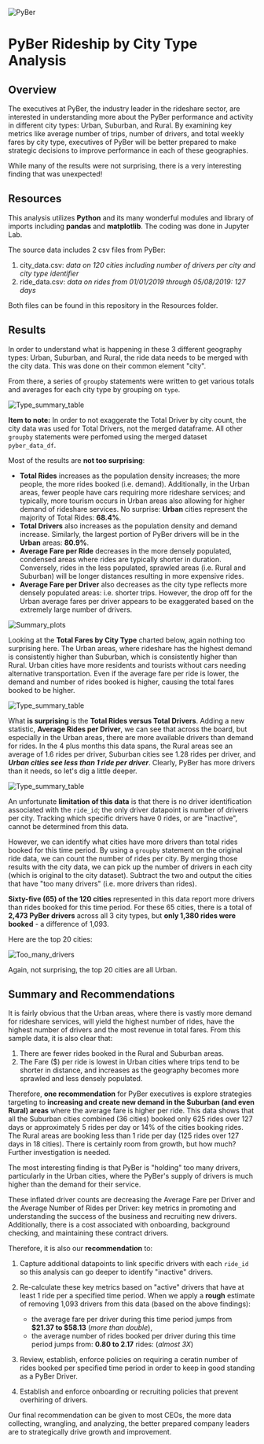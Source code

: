 ![PyBer](./Resources/Pyber_Logo2.png)

# PyBer Rideship by City Type Analysis

## Overview

The executives at PyBer, the industry leader in the rideshare sector, are interested in understanding more about the PyBer performance and activity in different city types: Urban, Suburban, and Rural.  By examining key metrics like average number of trips, number of drivers, and total weekly fares by city type, executives of PyBer will be better prepared to make strategic decisions to improve performance in each of these geographies.

While many of the results were not surprising, there is a very interesting finding that was unexpected!

## Resources 
This analysis utilizes **Python** and its many wonderful modules and library of imports including **pandas** and **matplotlib**.  The coding was done in Jupyter Lab.

The source data includes 2 csv files from PyBer:

1. city_data.csv: *data on 120 cities including number of drivers per city and city type identifier*
2. ride_data.csv: *data on rides from 01/01/2019 through 05/08/2019: 127 days*

Both files can be found in this repository in the Resources folder. 


## Results
In order to understand what is happening in these 3 different geography types: Urban, Suburban, and Rural, the ride data needs to be merged with the city data.  This was done on their common element "city".

From there, a series of ```groupby``` statements were written to get various totals and averages for each city type by grouping on ```type```.

![Type_summary_table](./Resources/summary_by_city_type.png)

**Item to note:**  In order to not exaggerate the Total Driver by city count, the city data was used for Total Drivers, not the merged dataframe.  All other ```groupby``` statements were perfomed using the merged dataset ```pyber_data_df```.

Most of the results are **not too surprising**:  

* **Total Rides** increases as the population density increases; the more people, the more rides booked (i.e. demand). Additionally, in the Urban areas, fewer people have cars requiring more rideshare services; and typically, more tourism occurs in Urban areas also allowing for higher demand of rideshare services. No surprise: **Urban** cities represent the majority of Total Rides: **68.4%**.
* **Total Drivers** also increases as the population density and demand increase. Similarly, the largest portion of PyBer drivers will be in the **Urban** areas: **80.9%**.
* **Average Fare per Ride** decreases in the more densely populated, condensed areas where rides are typically shorter in duration. Conversely, rides in the less populated, sprawled areas (i.e. Rural and Suburban) will be longer distances resulting in more expensive rides.
* **Average Fare per Driver** also decreases as the city type reflects more densely populated areas: i.e. shorter trips.  However, the drop off for the Urban average fares per driver appears to be exaggerated based on the extremely large number of drivers.

![Summary_plots](./Analysis/summary_plots.png)

Looking at the **Total Fares by City Type** charted below, again nothing too surprising here.  The Urban areas, where rideshare has the highest demand is consistently higher than Suburban, which is consistently higher than Rural.  Urban cities have more residents and tourists without cars needing alternative transportation.  Even if the average fare per ride is lower, the demand and number of rides booked is higher, causing the total fares booked to be higher.

![Type_summary_table](./Analysis/fare_weekly.png)

What **is surprising** is the **Total Rides versus Total Drivers**.  Adding a new statistic,  **Average Rides per Driver**, we can see that across the board, but especially in the Urban areas, there are more available drivers than demand for rides.  In the 4 plus months this data spans, the Rural areas see an average of 1.6 rides per driver, Suburban cities see 1.28 rides per driver, and ***Urban cities see less than 1 ride per driver***.  Clearly, PyBer has more drivers than it needs, so let's dig a little deeper.

![Type_summary_table](./Resources/summary_by_city_type2.png)

An unfortunate **limitation of this data** is that there is no driver identification associated with the ```ride_id```; the only driver datapoint is number of drivers per city. Tracking which specific drivers have 0 rides, or are "inactive", cannot be determined from this data.

However, we can identify what cities have more drivers than total rides booked for this time period.  By using a ```groupby``` statement on the original ride data, we can count the number of rides per city.  By merging those results with the city data, we can pick up the number of drivers in each city (which is original to the city dataset). Subtract the two and output the cities that have "too many drivers" (i.e. more drivers than rides).

**Sixty-five (65) of the 120 cities** represented in this data report more drivers than rides booked for this time period. For these 65 cities, there is a total of **2,473 PyBer drivers** across all 3 city types, but **only 1,380 rides were booked** - a difference of 1,093.  

Here are the top 20 cities:  

![Too_many_drivers](./Resources/too_many_drivers.png)

Again, not surprising, the top 20 cities are all Urban.

## Summary and Recommendations

It is fairly obvious that the Urban areas, where there is vastly more demand for rideshare services, will yield the highest number of rides, have the highest number of drivers and the most revenue in total fares.  From this sample data, it is also clear that:

1. There are fewer rides booked in the Rural and Suburban areas.
2. The Fare ($) per ride is lowest in Urban cities where trips tend to be shorter in distance, and increases as the geography becomes more sprawled and less densely populated.

Therefore, **one recommendation** for PyBer executives is explore strategies targeting to **increasing and create new demand in the Suburban (and even Rural) areas** where the average fare is higher per ride. This data shows that all the Suburban cities combined (36 cities) booked only 625 rides over 127 days or approximately 5 rides per day or 14% of the cities booking rides.  The Rural areas are booking less than 1 ride per day (125 rides over 127 days in 18 cities).  There is certainly room from growth, but how much? Further investigation is needed.  

The most interesting finding is that PyBer is "holding" too many drivers, particularly in the Urban cities, where the PyBer's supply of drivers is much higher than the demand for their service.  

These inflated driver counts are decreasing the Average Fare per Driver and the Average Number of Rides per Driver: key metrics in promoting and understanding the success of the business and recruiting new drivers. Additionally, there is a cost associated with onboarding, background checking, and maintaining these contract drivers.  

Therefore, it is also our **recommendation** to:

1. Capture additional datapoints to link specific drivers with each ```ride_id``` so this analysis can go deeper to identify "inactive" drivers.
2. Re-calculate these key metrics based on "active" drivers that have at least 1 ride per a specified time period.  When we apply a **rough** estimate of removing 1,093 drivers from this data (based on the above findings):
	*  the average fare per driver during this time period jumps from **$21.37 to $58.13** (*more than double*),
	*  the average number of rides booked per driver during this time period jumps from: **0.80 to 2.17** rides: (*almost 3X*)
3. Review, establish, enforce policies on requiring a ceratin number of rides booked per specified time period in order to keep in good standing as a PyBer Driver.

4. Establish and enforce onboarding or recruiting policies that prevent overhiring of drivers. 

Our final recommendation can be given to most CEOs, the more data collecting, wrangling, and analyzing, the better prepared company leaders are to strategically drive growth and improvement. 
